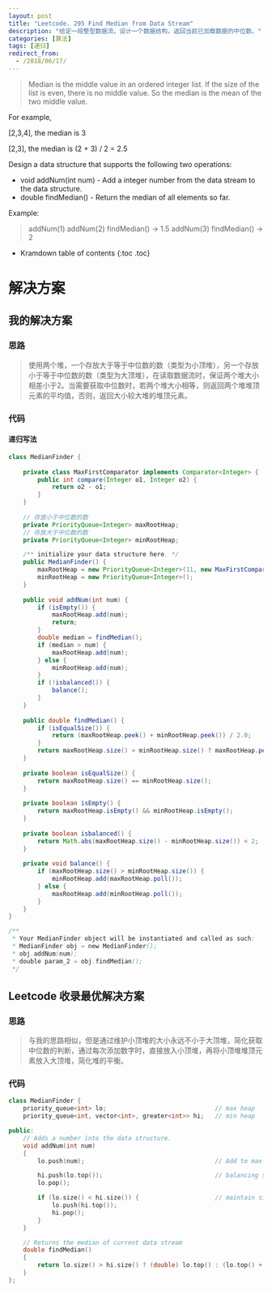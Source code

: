 ```yaml
---
layout: post
title: "Leetcode. 295 Find Median from Data Stream"
description: "给定一段整型数据流，设计一个数据结构，返回当前已加载数据的中位数。"
categories: [算法]
tags: [递归]
redirect_from:
  - /2018/06/17/
---
```


> Median is the middle value in an ordered integer list. If the size of the list is even, there is no middle value. So the median is the mean of the two middle value.

For example,

[2,3,4], the median is 3

[2,3], the median is (2 + 3) / 2 = 2.5

Design a data structure that supports the following two operations:

* void addNum(int num) - Add a integer number from the data stream to the data structure.
* double findMedian() - Return the median of all elements so far.

Example:

> addNum(1)
> addNum(2)
> findMedian() -> 1.5
> addNum(3) 
> findMedian() -> 2

* Kramdown table of contents
{:toc .toc}

# 解决方案

## 我的解决方案

### 思路

> 使用两个堆，一个存放大于等于中位数的数（类型为小顶堆），另一个存放小于等于中位数的数（类型为大顶堆），在读取数据流时，保证两个堆大小相差小于2。当需要获取中位数时，若两个堆大小相等，则返回两个堆堆顶元素的平均值，否则，返回大小较大堆的堆顶元素。 

### 代码

#### 递归写法

```java
class MedianFinder {
    
    private class MaxFirstComparator implements Comparator<Integer> {
        public int compare(Integer o1, Integer o2) {
            return o2 - o1;
        }
    }
    
    // 存放小于中位数的数
    private PriorityQueue<Integer> maxRootHeap;
    // 存放大于中位数的数
    private PriorityQueue<Integer> minRootHeap;

    /** initialize your data structure here. */
    public MedianFinder() {
        maxRootHeap = new PriorityQueue<Integer>(11, new MaxFirstComparator());
        minRootHeap = new PriorityQueue<Integer>();
    }
    
    public void addNum(int num) {
        if (isEmpty()) {
            maxRootHeap.add(num);
            return;
        }
        double median = findMedian();
        if (median > num) {
            maxRootHeap.add(num);
        } else {
            minRootHeap.add(num);
        }
        if (!isbalanced()) {
            balance();
        }
    }
    
    public double findMedian() {
        if (isEqualSize()) {
            return (maxRootHeap.peek() + minRootHeap.peek()) / 2.0;
        }
        return maxRootHeap.size() > minRootHeap.size() ? maxRootHeap.peek() : minRootHeap.peek();
    }
    
    private boolean isEqualSize() {
        return maxRootHeap.size() == minRootHeap.size();
    }   
    
    private boolean isEmpty() {
        return maxRootHeap.isEmpty() && minRootHeap.isEmpty();
    }
    
    private boolean isbalanced() {
        return Math.abs(maxRootHeap.size() - minRootHeap.size()) < 2;
    }
    
    private void balance() {
        if (maxRootHeap.size() > minRootHeap.size()) {
            minRootHeap.add(maxRootHeap.poll());
        } else {
            maxRootHeap.add(minRootHeap.poll());
        }
    }
}

/**
 * Your MedianFinder object will be instantiated and called as such:
 * MedianFinder obj = new MedianFinder();
 * obj.addNum(num);
 * double param_2 = obj.findMedian();
 */
```

## Leetcode 收录最优解决方案

### 思路

> 与我的思路相似，但是通过维护小顶堆的大小永远不小于大顶堆，简化获取中位数的判断，通过每次添加数字时，直接放入小顶堆，再将小顶堆堆顶元素放入大顶堆，简化堆的平衡。

### 代码

```C++
class MedianFinder {
    priority_queue<int> lo;                              // max heap
    priority_queue<int, vector<int>, greater<int>> hi;   // min heap

public:
    // Adds a number into the data structure.
    void addNum(int num)
    {
        lo.push(num);                                    // Add to max heap

        hi.push(lo.top());                               // balancing step
        lo.pop();

        if (lo.size() < hi.size()) {                     // maintain size property
            lo.push(hi.top());
            hi.pop();
        }
    }

    // Returns the median of current data stream
    double findMedian()
    {
        return lo.size() > hi.size() ? (double) lo.top() : (lo.top() + hi.top()) * 0.5;
    }
};
```

[^1]: This is a footnote.

[kramdown]: https://kramdown.gettalong.org/
[Simple Texture]: https://github.com/yizeng/jekyll-theme-simple-texture